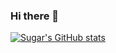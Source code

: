 ### Hi there 👋

[![Sugar's GitHub stats](https://github-readme-stats.vercel.app/api?username=qxsugar&count_private=true&show_icons=true&theme=onedark)](https://github.com/anuraghazra/github-readme-stats)
